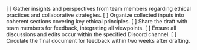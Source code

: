 [ ] Gather insights and perspectives from team members regarding ethical practices and collaborative strategies.
[ ] Organize collected inputs into coherent sections covering key ethical principles.
[ ] Share the draft with team members for feedback, integrating all viewpoints.
[ ] Ensure all discussions and edits occur within the specified Discord channel.
[ ] Circulate the final document for feedback within two weeks after drafting.
